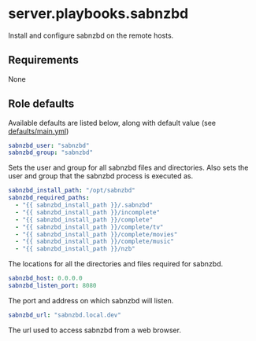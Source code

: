 # server.playbooks.sabnzbd
Install and configure sabnzbd on the remote hosts.

## Requirements
None

## Role defaults
Available defaults are listed below, along with default value (see [defaults/main.yml](../roles/sabnzbd/defaults/main.yml))
```yaml
sabnzbd_user: "sabnzbd"
sabnzbd_group: "sabnzbd"
```
Sets the user and group for all sabnzbd files and directories. Also sets the user and group that the sabnzbd process is executed as.

```yaml
sabnzbd_install_path: "/opt/sabnzbd"
sabnzbd_required_paths:
  - "{{ sabnzbd_install_path }}/.sabnzbd"
  - "{{ sabnzbd_install_path }}/incomplete"
  - "{{ sabnzbd_install_path }}/complete"
  - "{{ sabnzbd_install_path }}/complete/tv"
  - "{{ sabnzbd_install_path }}/complete/movies"
  - "{{ sabnzbd_install_path }}/complete/music"
  - "{{ sabnzbd_install_path }}/nzb"
```
The locations for all the directories and files required for sabnzbd.

```yaml
sabnzbd_host: 0.0.0.0
sabnzbd_listen_port: 8080
```
The port and address on which sabnzbd will listen.

```yaml
sabnzbd_url: "sabnzbd.local.dev"
```
The url used to access sabnzbd from a web browser.
